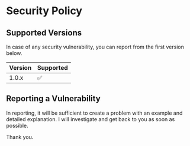 # Security Policy

## Supported Versions

In case of any security vulnerability, you can report from the first version below.

| Version | Supported          |
| ------- | ------------------ |
| 1.0.x   | :white_check_mark: |

## Reporting a Vulnerability

In reporting, it will be sufficient to create a problem with an example and detailed explanation. I will investigate and get back to you as soon as possible.

Thank you.

